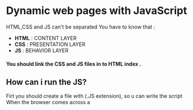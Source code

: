 # Dynamic web pages with JavaScript
HTML,CSS and JS can't be separated
You have to know that :
* **HTML** : CONTENT LAYER
* **CSS** : PRESENTATION LAYER 
* **JS** : BEHAVIOR LAYER 

#### You should link the CSS and JS files in to HTML index .

## How can i run the JS?
Firt you should create a file with (.JS extension), so u can write the script
When the browser comes across a <script> element, it stops to load the script.
 **JAVASCRIPT will not change the html of the page coz, JS workes with the model of the web page that the browser has created.**

### What is the statement?

A script is a series of instructions that a computer can follow one-by-one. 

***Note***
Use comment to help you (/*.....*/)
### Whate is the variables?

It's a space in memory  that store data of any type (numerical,string or boolean).
We can declared the varible by : *Var* any thing= ;

*BOOLEAN DATA TYPE* 
Boolean data types can have one of two values: true or false. 
*SO* we can use If-esle statment.


Once you have assigned a value to a variable, you can then change what is stored in the variable later in the same script.








